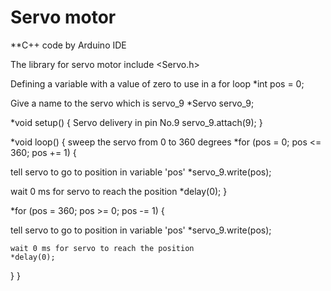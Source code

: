 # Servo motor

**C++ code by Arduino IDE 

The library for servo motor 
include <Servo.h>

Defining a variable with a value of zero to use in a for loop
*int pos = 0;

Give a name to the servo which is servo_9
*Servo servo_9;


*void setup()
{
Servo delivery in pin No.9
  servo_9.attach(9);
}

*void loop()
{
  sweep the servo from 0 to 360 degrees 
  *for (pos = 0; pos <= 360; pos += 1) {
  
  
  tell servo to go to position in variable 'pos'
    *servo_9.write(pos);
    
    
  wait 0 ms for servo to reach the position
    *delay(0);
  }
  
  *for (pos = 360; pos >= 0; pos -= 1) {
  
  tell servo to go to position in variable 'pos'
    *servo_9.write(pos);
    
    
    wait 0 ms for servo to reach the position
    *delay(0);
  }
}


